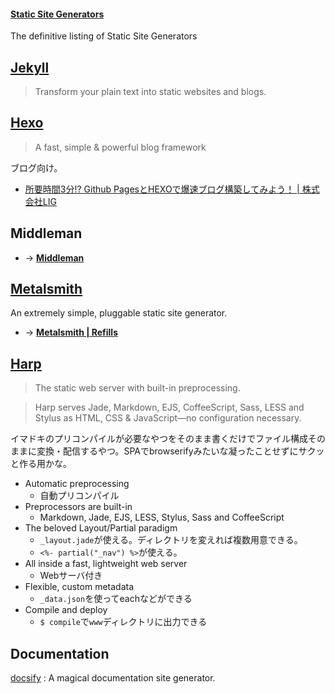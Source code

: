 #### [Static Site Generators](https://staticsitegenerators.net/)
The definitive listing of Static Site Generators


## [Jekyll](http://jekyllrb.com)
> Transform your plain text into static websites and blogs.


## [Hexo](http://hexo.io)
> A fast, simple & powerful blog framework

ブログ向け。

- [所要時間3分!? Github PagesとHEXOで爆速ブログ構築してみよう！ | 株式会社LIG](http://liginc.co.jp/web/programming/server/104594)


## Middleman
- → __[Middleman](/wiki/middleman/)__


## [Metalsmith](http://www.metalsmith.io)
An extremely simple, pluggable static site generator.

- → __[Metalsmith | Refills](https://syon.github.io/refills/metalsmith/)__


## [Harp](http://harpjs.com)
> The static web server with built-in preprocessing.

> Harp serves Jade, Markdown, EJS, CoffeeScript, Sass, LESS and Stylus as HTML, CSS & JavaScript—no configuration necessary.

イマドキのプリコンパイルが必要なやつをそのまま書くだけでファイル構成そのままに変換・配信するやつ。SPAでbrowserifyみたいな凝ったことせずにサクッと作る用かな。

- Automatic preprocessing
    - 自動プリコンパイル
- Preprocessors are built-in
    - Markdown, Jade, EJS, LESS, Stylus, Sass and CoffeeScript
- The beloved Layout/Partial paradigm
    - `_layout.jade`が使える。ディレクトリを変えれば複数用意できる。
    - `<%- partial("_nav") %>`が使える。
- All inside a fast, lightweight web server
    - Webサーバ付き
- Flexible, custom metadata
    - `_data.json`を使ってeachなどができる
- Compile and deploy
    - `$ compile`で`www`ディレクトリに出力できる


## Documentation

[docsify](https://docsify.js.org/#/)
: A magical documentation site generator.
